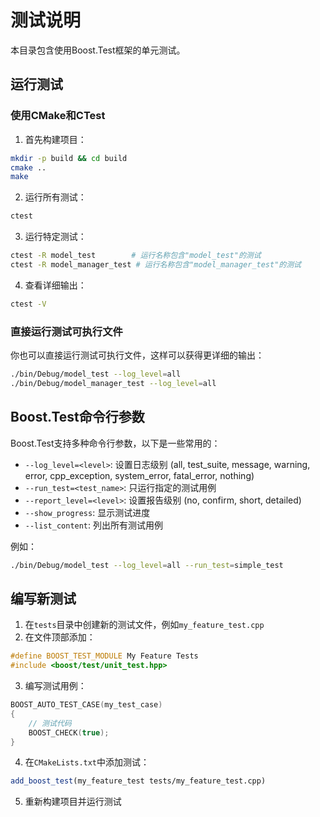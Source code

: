 # 测试说明

本目录包含使用Boost.Test框架的单元测试。

## 运行测试

### 使用CMake和CTest

1. 首先构建项目：

```bash
mkdir -p build && cd build
cmake ..
make
```

2. 运行所有测试：

```bash
ctest
```

3. 运行特定测试：

```bash
ctest -R model_test        # 运行名称包含"model_test"的测试
ctest -R model_manager_test # 运行名称包含"model_manager_test"的测试
```

4. 查看详细输出：

```bash
ctest -V
```

### 直接运行测试可执行文件

你也可以直接运行测试可执行文件，这样可以获得更详细的输出：

```bash
./bin/Debug/model_test --log_level=all
./bin/Debug/model_manager_test --log_level=all
```

## Boost.Test命令行参数

Boost.Test支持多种命令行参数，以下是一些常用的：

- `--log_level=<level>`: 设置日志级别 (all, test_suite, message, warning, error, cpp_exception, system_error, fatal_error, nothing)
- `--run_test=<test_name>`: 只运行指定的测试用例
- `--report_level=<level>`: 设置报告级别 (no, confirm, short, detailed)
- `--show_progress`: 显示测试进度
- `--list_content`: 列出所有测试用例

例如：

```bash
./bin/Debug/model_test --log_level=all --run_test=simple_test
```

## 编写新测试

1. 在`tests`目录中创建新的测试文件，例如`my_feature_test.cpp`
2. 在文件顶部添加：

```cpp
#define BOOST_TEST_MODULE My Feature Tests
#include <boost/test/unit_test.hpp>
```

3. 编写测试用例：

```cpp
BOOST_AUTO_TEST_CASE(my_test_case)
{
    // 测试代码
    BOOST_CHECK(true);
}
```

4. 在`CMakeLists.txt`中添加测试：

```cmake
add_boost_test(my_feature_test tests/my_feature_test.cpp)
```

5. 重新构建项目并运行测试 